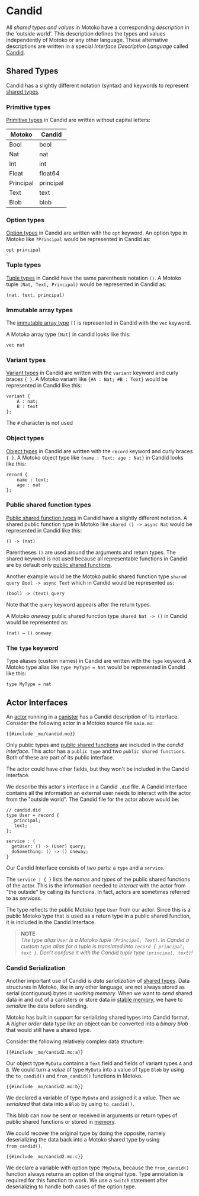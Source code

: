 # Candid
All *shared types and values* in Motoko have a corresponding *description* in the 'outside world'. This description defines the types and values independently of Motoko or any other language. These alternative descriptions are written in a special *Interface Description Language* called [Candid](https://internetcomputer.org/docs/current/references/candid-ref).  

## Shared Types
Candid has a slightly different notation (syntax) and keywords to represent [shared types](/internet-computer-programming-concepts/async-data/shared-types.html). 

### Primitive types
[Primitive types](/internet-computer-programming-concepts/async-data/shared-types.html#shared-primitive-types) in Candid are written without capital letters:  

| Motoko | Candid |
|---|---|
| Bool | bool | 
| Nat | nat | 
| Int | int |
| Float | float64 |
| Principal | principal | 
| Text | text |
| Blob | blob |  

### Option types
[Option types](/internet-computer-programming-concepts/async-data/shared-types.html#shared-option-types) in Candid are written with the `opt` keyword. An option type in Motoko like `?Principal` would be represented in Candid as:
```candid
opt principal
```

### Tuple types
[Tuple types](/internet-computer-programming-concepts/async-data/shared-types.html#shared-tuple-types) in Candid have the same parenthesis notation `()`. A Motoko tuple `(Nat, Text, Principal)` would be represented in Candid as:
```candid
(nat, text, principal)
```

### Immutable array types
The [immutable array type](/internet-computer-programming-concepts/async-data/shared-types.html#shared-immutable-array-types) `[]` is represented in Candid with the `vec` keyword. 

A Motoko array type `[Nat]` in candid looks like this:
```candid
vec nat
```

### Variant types
[Variant types](/internet-computer-programming-concepts/async-data/shared-types.html#shared-variant-types) in Candid are written with the `variant` keyword and curly braces `{ }`. A Motoko variant like `{#A : Nat; #B : Text}` would be represented in Candid like this:
```candid
variant { 
    A : nat; 
    B : text 
};
```
The `#` character is not used

### Object types
[Object types](/internet-computer-programming-concepts/async-data/shared-types.html#shared-object-types) in Candid are written with the `record` keyword and curly braces `{ }`. A Motoko object type like `{name : Text; age : Nat}` in Candid looks like this:
```candid
record { 
    name : text;
    age : nat
};
```

### Public shared function types
[Public shared function types](/internet-computer-programming-concepts/async-data/shared-types.html#shared-function-types) in Candid have a slightly different notation. A shared public function type in Motoko like `shared () -> async Nat` would be represented in Candid like this:
```candid
() -> (nat)
```

Parentheses `()` are used around the arguments and return types. The shared keyword is not used because all representable functions in Candid are by default only [public shared functions](/internet-computer-programming-concepts/actors.html#public-shared-functions-in-actors). 

Another example would be the Motoko public shared function type `shared query Bool -> async Text` which in Candid would be represented as:
```candid
(bool) -> (text) query
```

Note that the `query` keyword appears after the return types. 

A Motoko *oneway* public shared function type `shared Nat -> ()` in Candid would be represented as:
```candid
(nat) → () oneway
```

### The `type` keyword
Type aliases (custom names) in Candid are written with the `type` keyword. A Motoko type alias like `type MyType = Nat` would be represented in Candid like this:
```candid
type MyType = nat
```




## Actor Interfaces
An [actor](/internet-computer-programming-concepts/actors.html) running in a [canister](/internet-computer-programming-concepts/actors/actor-to-canister.html) has a Candid description of its interface. Consider the following actor in a Motoko source file `main.mo`:

```motoko
{{#include _mo/candid.mo}}
``` 

Only public types and [public shared functions](/internet-computer-programming-concepts/actors.html#public-shared-functions-in-actors) are included in the *candid interface*. This actor has a `public type` and two `public shared functions`. Both of these are part of its public interface. 

The actor could have other fields, but they won't be included in the Candid Interface. 

We describe this actor's interface in a Candid `.did` file. A Candid Interface contains all the information an external user needs to interact with the actor from the "outside world". The Candid file for the actor above would be:

```candid
// candid.did
type User = record {
   principal;
   text;
};
 
service : {
  getUser: () -> (User) query;
  doSomething: () -> () oneway;
}
``` 

Our Candid Interface consists of two parts: a `type` and a `service`.

The `service : { }` lists the *names* and *types* of the public shared functions of the actor. This is the information needed to *interact* with the actor from "the outside" by calling its functions. In fact, actors are sometimes referred to as *services*. 

The type reflects the public Motoko type `User` from our actor. Since this is a public Motoko type that is used as a return type in a public shared function, it is included in the Candid Interface.

> **NOTE**  
> *The type alias `User` is a Motoko tuple `(Principal, Text)`. In Candid a custom type alias for a tuple is translated into `record { principal; text }`. Don't confuse it with the Candid tuple type `(principal, text)`!*


### Candid Serialization
Another important use of Candid is *data serialization* of [shared types](/internet-computer-programming-concepts/async-data/shared-types.html). Data structures in Motoko, like in any other language, are not always stored as serial (contiguous) bytes in *working memory*. When we want to *send* shared data in and out of a canisters or store data in [stable memory](/advanced-concepts/scalability/stable-storage.html), we have to *serialize* the data before sending. 

Motoko has built in support for serializing shared types into Candid format. A *higher order* data type like an object can be converted into a *binary blob* that would still have a shared type.

Consider the following relatively complex data structure:
```motoko
{{#include _mo/candid2.mo:a}}
```

Our object type `MyData` contains a `Text` field and fields of variant types `A` and `B`. We could turn a *value* of type `MyData` into a value of type `Blob` by using the `to_candid()` and `from_candid()` functions in Motoko.
```motoko
{{#include _mo/candid2.mo:b}}
```

We declared a variable of type `MyData` and assigned it a value. Then we *serialized* that data into a `Blob` by using `to_candid()`.

This blob can now be sent or received in arguments or return types of public shared functions or stored in [memory](/advanced-concepts/scalability/stable-storage.html). 

We could recover the original type by doing the opposite, namely deserializing the data back into a Motoko shared type by using `from_candid()`. 
```motoko
{{#include _mo/candid2.mo:c}}
```

We declare a variable with option type `?MyData`, because the `from_candid()` function always returns an option of the original type. Type annotation is required for this function to work. We use a `switch` statement after deserializing to handle both cases of the option type.  